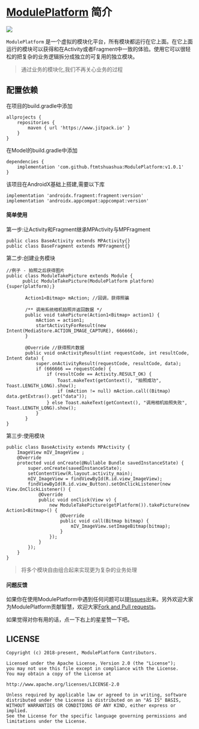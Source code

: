 # [ModulePlatform](https://github.com/ftmtshuashua/ModulePlatform) 简介
[![](https://jitpack.io/v/ftmtshuashua/ModulePlatform.svg)](https://jitpack.io/#ftmtshuashua/ModulePlatform)

`ModulePlatform` 是一个虚拟的模块化平台，所有模块都运行在它上面。在它上面运行的模块可以获得和在Activity或者Fragment中一致的体验。使用它可以很轻松的把复杂的业务逻辑拆分成独立的可复用的独立模块。

>通过业务的模块化,我们不再关心业务的过程


## 配置依赖

在项目的build.gradle中添加
```
allprojects {
    repositories {
        maven { url 'https://www.jitpack.io' }
    }
}
```
在Model的build.gradle中添加
```
dependencies {
    implementation 'com.github.ftmtshuashua:ModulePlatform:v1.0.1'
}
```
该项目在AndroidX基础上搭建,需要以下库
```
implementation 'androidx.fragment:fragment:version'
implementation 'androidx.appcompat:appcompat:version'
```

#### 简单使用

第一步:让Activity和Fragment继承MPActivity与MPFragment
```
public class BaseActivity extends MPActivity{}
public class BaseFragment extends MPFragment{}
```
第二步:创建业务模块

```
//例子 - 拍照之后获得图片
public class ModuleTakePicture extends Module {
      public ModuleTakePicture(ModulePlatform platform) {super(platform);}

       Action1<Bitmap> mAction; //回调，获得照骗

       /** 调用系统相机拍照并返回数据 */
       public void takePicture(Action1<Bitmap> action1) {
           mAction = action1;
           startActivityForResult(new Intent(MediaStore.ACTION_IMAGE_CAPTURE), 666666);
       }

       @Override //获得照片数据
       public void onActivityResult(int requestCode, int resultCode, Intent data) {
           super.onActivityResult(requestCode, resultCode, data);
           if (666666 == requestCode) {
               if (resultCode == Activity.RESULT_OK) {
                   Toast.makeText(getContext(), "拍照成功", Toast.LENGTH_LONG).show();
                   if (mAction != null) mAction.call((Bitmap) data.getExtras().get("data"));
               } else Toast.makeText(getContext(), "调用相机拍照失败", Toast.LENGTH_LONG).show();
           }
       }
}
```
第三步:使用模块
```
public class BaseActivity extends MPActivity {
    ImageView mIV_ImageView ;
    @Override
    protected void onCreate(@Nullable Bundle savedInstanceState) {
        super.onCreate(savedInstanceState);
        setContentView(R.layout.activity_main);
        mIV_ImageView = findViewById(R.id.view_ImageView);
        findViewById(R.id.view_Button).setOnClickListener(new View.OnClickListener() {
            @Override
            public void onClick(View v) {
                new ModuleTakePicture(getPlatform()).takePicture(new Action1<Bitmap>() {
                    @Override
                    public void call(Bitmap bitmap) {
                        mIV_ImageView.setImageBitmap(bitmap);
                    }
                });
            }
        });
    }
}
```
>将多个模块自由组合起来实现更为复杂的业务处理


#### 问题反馈

如果你在使用ModulePlatform中遇到任何问题可以提[Issues](https://github.com/ftmtshuashua/ModulePlatform/issues)出来。另外欢迎大家为ModulePlatform贡献智慧，欢迎大家[Fork and Pull requests](https://github.com/ftmtshuashua/ModulePlatform)。

如果觉得对你有用的话，点一下右上的星星赞一下吧。

## LICENSE

```
Copyright (c) 2018-present, ModulePlatform Contributors.

Licensed under the Apache License, Version 2.0 (the "License");
you may not use this file except in compliance with the License.
You may obtain a copy of the License at

http://www.apache.org/licenses/LICENSE-2.0

Unless required by applicable law or agreed to in writing, software
distributed under the License is distributed on an "AS IS" BASIS,
WITHOUT WARRANTIES OR CONDITIONS OF ANY KIND, either express or implied.
See the License for the specific language governing permissions and
limitations under the License.
```
